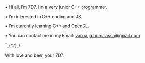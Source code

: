 • Hi all, I’m 7D7. I’m a very junior C++ programmer.

• I’m interested in C++ coding and JS.

• I’m currently learning C++ and OpenGL.

• You can contact me in my Email: vanha.ja.humalassa@gmail.com

¯\_(ツ)_/¯

With love and beer, your 7D7.
